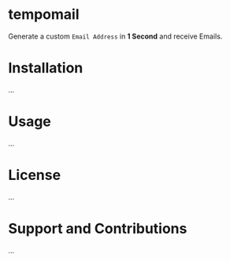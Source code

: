 # tempomail

Generate a custom `Email Address` in **1 Second** and receive Emails. 

# Installation

...

# Usage

...

# License

...

# Support and Contributions

...
